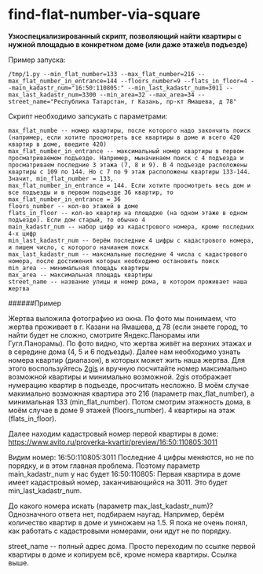 # find-flat-number-via-square
**Узкоспециализированный скрипт, позволяющий найти квартиры с нужной площадью в конкретном доме (или даже этаже\в подъезде)**

Пример запуска:

`/tmp/1.py --min_flat_number=133 --max_flat_number=216 --max_flat_number_in_entrance=144 --floors_number=9 --flats_in_floor=4 --main_kadastr_num="16:50:110805:" --min_last_kadastr_num=3011 --max_last_kadastr_num=3300 --min_area=32 --max_area=34 --street_name="Республика Татарстан, г Казань, пр-кт Ямашева, д 78"`

Скрипт необходимо запсукать с параметрами:
```min_flat_number -- номер квартиры, с которого надо начать поиск (если хотите просмотреть все квартиры в доме, то введите 1)
max_flat_numbe -- номер квартиры, после которого надо закончить поиск (например, если хотите просмотреть все квартиры в доме и всего 420 квартир в доме, введите 420)
max_flat_number_in_entrance -- максимальный номер квартиры в первом просматриваемом подъезде. Например, мыначинаем поиск с 4 подъезда и просматриваем последние 3 этажа (7, 8 и 9). В 4 подъезде расположены квартиры с 109 по 144. Но с 7 по 9 этаж расположены квартиры 133-144. Значит, min_flat_number = 133,  
max_flat_number_in_entrance = 144. Если хотите просмотреть весь дом и все подъезды и в первом подъезде 36 квартир, то max_flat_number_in_entrance = 36
floors_number -- кол-во этажей в доме
flats_in_floor -- кол-во квартир на площадке (на одном этаже в одном подъезде). Если дом старый, то обычно 4
main_kadastr_num -- набор цифр из кадастрового номера, кроме последних 4-х цифр
min_last_kadastr_num -- берём последние 4 цифры с кадастрового номера, и пишем число, с которого начианем поиск
max_last_kadastr_num -- максмальные последние 4 числа с кадастрового номера, после достижения которых необходимо остановить поиск
min_area -- минимальная площадь квартиры
max_area -- максимальная площадь квартиры
street_name -- название улицы и номер дома, в котором проживает наша жертва
```

######Пример

Жертва выложила фотографию из окна. По фото мы понимаем, что жертва проживает в г. Казани на Ямашева, д 78 (если знаете город, то найти будет не сложно, смотрите Яндекс.Панорамы или Гугл.Панорамы). По фото видно, что жертва живёт на верхних этажах и в середине дома (4, 5 и 6 подъезды). Далее нам необходимо узнать номера квартир (диапазон), в которых может жить наша жертва. Для этого воспользуйтесь [2gis](https://2gis.ru/kazan/search/%D1%8F%D0%BC%D0%B0%D1%88%D0%B5%D0%B2%D0%B0%2078/geo/2956122910646110/49.141339%2C55.827638?m=49.141793%2C55.827757%2F18.98) и вручную посчитайте номер максимально возможной квартиры и минимально возможной. 2gis отображает нумерацию квартир в подъезде, просчитать несложно. В моём случае макимально возможная квартира это 216 (параметр max_flat_number), а минимальная 133 (min_flat_number). Потом смотрим этажность дома, в моём случае в доме 9 этажей (floors_number). 4 квартиры на этаж (flats_in_floor).
    
Далее находим кадастровый номер первой квартиры в доме:
https://www.avito.ru/proverka-kvartir/preview/16:50:110805:3011

Видим номер: 16:50:110805:3011
Последние 4 цифры меняются, но не по порядку, и в этом главная проблема. Поэтому параметр main_kadastr_num у нас будет 16:50:110805:
Первая квартира в доме имеет кадастровый номер, заканчивающийся на 3011. Это будет min_last_kadastr_num.

До какого номера искать (параметр max_last_kadastr_num)? Однозначного ответа нет, подбираем наугад. Например, берём количество квартир в доме и умножаем на 1.5. Я пока не очень понял, как работать с кадастровыми номерами, они идут не по порядку.

street_name -- полный адрес дома. Просто переходим по ссылке первой квартиры в доме и копируем всё, кроме номера квартиры. Ссылка выше.
